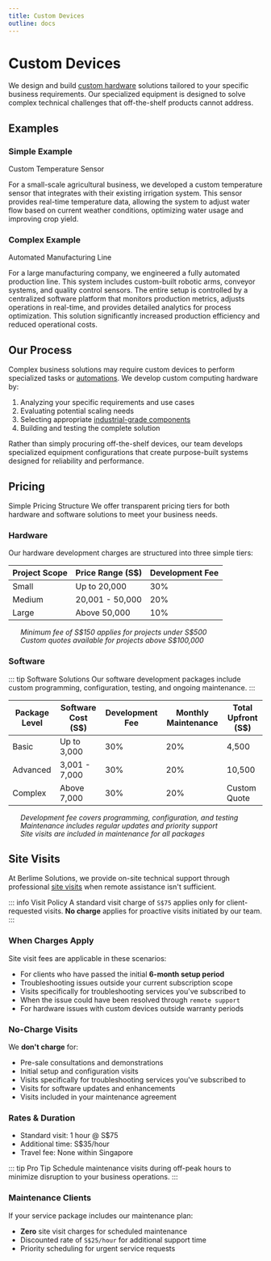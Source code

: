 ```yaml
---
title: Custom Devices
outline: docs
---
```


# Custom Devices

We design and build [custom hardware](/introduction/glossaries.html#custom-hardware) solutions tailored to your specific business requirements. Our specialized equipment is designed to solve complex technical challenges that off-the-shelf products cannot address.

## Examples

### Simple Example

Custom Temperature Sensor

For a small-scale agricultural business, we developed a custom temperature sensor that integrates with their existing irrigation system. This sensor provides real-time temperature data, allowing the system to adjust water flow based on current weather conditions, optimizing water usage and improving crop yield.

### Complex Example

Automated Manufacturing Line

For a large manufacturing company, we engineered a fully automated production line. This system includes custom-built robotic arms, conveyor systems, and quality control sensors. The entire setup is controlled by a centralized software platform that monitors production metrics, adjusts operations in real-time, and provides detailed analytics for process optimization. This solution significantly increased production efficiency and reduced operational costs.

## Our Process

Complex business solutions may require custom devices to perform specialized tasks or [automations](/introduction/glossaries.html#automation). We develop custom computing hardware by:

1. Analyzing your specific requirements and use cases
2. Evaluating potential scaling needs
3. Selecting appropriate [industrial-grade components](/introduction/glossaries.html#industrial-grade-components)
4. Building and testing the complete solution

Rather than simply procuring off-the-shelf devices, our team develops specialized equipment configurations that create purpose-built systems designed for reliability and performance.

## Pricing

Simple Pricing Structure
We offer transparent pricing tiers for both hardware and software solutions to meet your business needs.


### Hardware 

Our hardware development charges are structured into three simple tiers:

| Project Scope    | Price Range (S$)  | Development Fee |
|-----------------|-------------------|-----------------|
| Small           | Up to 20,000      | 30%            |
| Medium          | 20,001 - 50,000   | 20%            |
| Large           | Above 50,000      | 10%            |

<ul style="color: inherit; font-size: 14px; line-height: 1rem; list-style-type: none">
  <li><i>Minimum fee of S$150 applies for projects under S$500</i></li>
  <li><i>Custom quotes available for projects above S$100,000</i></li>
</ul>

### Software 

::: tip Software Solutions
Our software development packages include custom programming, configuration, testing, and ongoing maintenance.
:::

| Package Level    | Software Cost (S$) | Development Fee | Monthly Maintenance | Total Upfront (S$) |
|-----------------|-------------------|-----------------|-------------------|-------------------|
| Basic           | Up to 3,000       | 30%             | 20%               | 4,500             |
| Advanced    | 3,001 - 7,000     | 30%             | 20%               | 10,500            |
| Complex      | Above 7,000       | 30%             | 20%               | Custom Quote      |

<ul style="color: inherit; font-size: 14px; line-height: 1rem; list-style-type: none">
  <li><i>Development fee covers programming, configuration, and testing</i></li>
  <li><i>Maintenance includes regular updates and priority support</i></li>
  <li><i>Site visits are included in maintenance for all packages</i></li>
</ul>

## Site Visits

At Berlime Solutions, we provide on-site technical support through professional [site visits](/introduction/glossaries.html#site-visit) when remote assistance isn't sufficient.

::: info Visit Policy
A standard visit charge of `S$75` applies only for client-requested visits. **No charge** applies for proactive visits initiated by our team.
:::

### When Charges Apply

Site visit fees are applicable in these scenarios:

- For clients who have passed the initial **6-month setup period**
- Troubleshooting issues outside your current subscription scope
- Visits specifically for troubleshooting services you've subscribed to
- When the issue could have been resolved through `remote support`
- For hardware issues with custom devices outside warranty periods

### No-Charge Visits

We **don't charge** for:

- Pre-sale consultations and demonstrations
- Initial setup and configuration visits
- Visits specifically for troubleshooting services you've subscribed to
- Visits for software updates and enhancements
- Visits included in your maintenance agreement

### Rates & Duration

- Standard visit: 1 hour @ S$75
- Additional time: S$35/hour
- Travel fee: None within Singapore

::: tip Pro Tip
Schedule maintenance visits during off-peak hours to minimize disruption to your business operations.
:::

### Maintenance Clients

If your service package includes our maintenance plan:

- **Zero** site visit charges for scheduled maintenance
- Discounted rate of `S$25/hour` for additional support time
- Priority scheduling for urgent service requests
